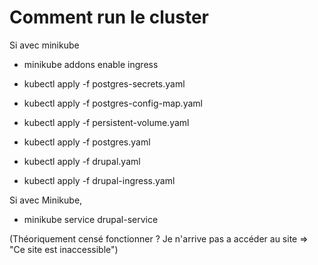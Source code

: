 # Comment run le cluster

Si avec minikube
- minikube addons enable ingress

- kubectl apply -f postgres-secrets.yaml
- kubectl apply -f postgres-config-map.yaml
- kubectl apply -f persistent-volume.yaml
- kubectl apply -f postgres.yaml
- kubectl apply -f drupal.yaml
- kubectl apply -f drupal-ingress.yaml

Si avec Minikube,
- minikube service drupal-service

(Théoriquement censé fonctionner ? Je n'arrive pas a accéder au site => "Ce site est inaccessible")